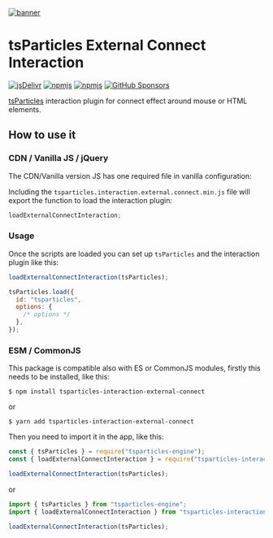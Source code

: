 [![banner](https://particles.js.org/images/banner2.png)](https://particles.js.org)

# tsParticles External Connect Interaction

[![jsDelivr](https://data.jsdelivr.com/v1/package/npm/tsparticles-interaction-external-connect/badge)](https://www.jsdelivr.com/package/npm/tsparticles-interaction-external-connect)
[![npmjs](https://badge.fury.io/js/tsparticles-interaction-external-connect.svg)](https://www.npmjs.com/package/tsparticles-interaction-external-connect)
[![npmjs](https://img.shields.io/npm/dt/tsparticles-interaction-external-connect)](https://www.npmjs.com/package/tsparticles-interaction-external-connect) [![GitHub Sponsors](https://img.shields.io/github/sponsors/matteobruni)](https://github.com/sponsors/matteobruni)

[tsParticles](https://github.com/matteobruni/tsparticles) interaction plugin for connect effect around mouse or HTML
elements.

## How to use it

### CDN / Vanilla JS / jQuery

The CDN/Vanilla version JS has one required file in vanilla configuration:

Including the `tsparticles.interaction.external.connect.min.js` file will export the function to load the interaction
plugin:

```javascript
loadExternalConnectInteraction;
```

### Usage

Once the scripts are loaded you can set up `tsParticles` and the interaction plugin like this:

```javascript
loadExternalConnectInteraction(tsParticles);

tsParticles.load({
  id: "tsparticles",
  options: {
    /* options */
  },
});
```

### ESM / CommonJS

This package is compatible also with ES or CommonJS modules, firstly this needs to be installed, like this:

```shell
$ npm install tsparticles-interaction-external-connect
```

or

```shell
$ yarn add tsparticles-interaction-external-connect
```

Then you need to import it in the app, like this:

```javascript
const { tsParticles } = require("tsparticles-engine");
const { loadExternalConnectInteraction } = require("tsparticles-interaction-external-connect");

loadExternalConnectInteraction(tsParticles);
```

or

```javascript
import { tsParticles } from "tsparticles-engine";
import { loadExternalConnectInteraction } from "tsparticles-interaction-external-connect";

loadExternalConnectInteraction(tsParticles);
```
